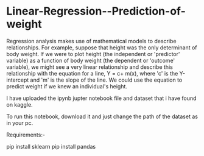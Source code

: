 # Linear-Regression--Prediction-of-weight
Regression analysis makes use of mathematical models to describe relationships. For example, suppose that height was the only determinant of body weight. If we were to plot height (the independent or 'predictor' variable) as a function of body weight (the dependent or 'outcome' variable), we might see a very linear relationship and describe this relationship with the equation for a line, Y = c+ m(x), where 'c' is the Y-intercept and 'm' is the slope of the line. We could use the equation to predict weight if we knew an individual's height.

I have uploaded the ipynb jupter notebook file and dataset that i have found on kaggle.

To run this notebook, download it and just change the path of the dataset as in your pc.

Requirements:-

pip install sklearn
pip install pandas
